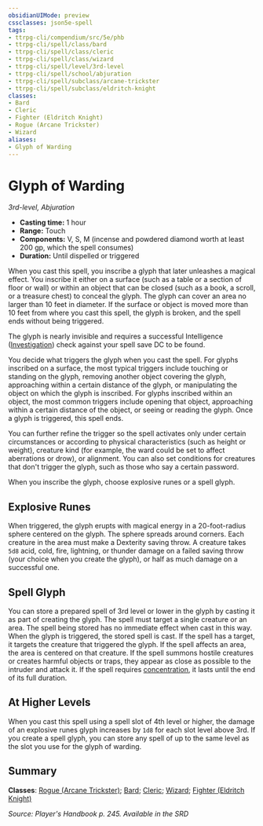 ```yaml
---
obsidianUIMode: preview
cssclasses: json5e-spell
tags:
- ttrpg-cli/compendium/src/5e/phb
- ttrpg-cli/spell/class/bard
- ttrpg-cli/spell/class/cleric
- ttrpg-cli/spell/class/wizard
- ttrpg-cli/spell/level/3rd-level
- ttrpg-cli/spell/school/abjuration
- ttrpg-cli/spell/subclass/arcane-trickster
- ttrpg-cli/spell/subclass/eldritch-knight
classes:
- Bard
- Cleric
- Fighter (Eldritch Knight)
- Rogue (Arcane Trickster)
- Wizard
aliases:
- Glyph of Warding
---
```

# Glyph of Warding
*3rd-level, Abjuration*  


- **Casting time:** 1 hour
- **Range:** Touch
- **Components:** V, S, M (incense and powdered diamond worth at least 200 gp, which the spell consumes)
- **Duration:** Until dispelled or triggered

When you cast this spell, you inscribe a glyph that later unleashes a magical effect. You inscribe it either on a surface (such as a table or a section of floor or wall) or within an object that can be closed (such as a book, a scroll, or a treasure chest) to conceal the glyph. The glyph can cover an area no larger than 10 feet in diameter. If the surface or object is moved more than 10 feet from where you cast this spell, the glyph is broken, and the spell ends without being triggered.

The glyph is nearly invisible and requires a successful Intelligence ([Investigation](/CLI/skills.md#Investigation)) check against your spell save DC to be found.

You decide what triggers the glyph when you cast the spell. For glyphs inscribed on a surface, the most typical triggers include touching or standing on the glyph, removing another object covering the glyph, approaching within a certain distance of the glyph, or manipulating the object on which the glyph is inscribed. For glyphs inscribed within an object, the most common triggers include opening that object, approaching within a certain distance of the object, or seeing or reading the glyph. Once a glyph is triggered, this spell ends.

You can further refine the trigger so the spell activates only under certain circumstances or according to physical characteristics (such as height or weight), creature kind (for example, the ward could be set to affect aberrations or drow), or alignment. You can also set conditions for creatures that don't trigger the glyph, such as those who say a certain password.

When you inscribe the glyph, choose explosive runes or a spell glyph.

## Explosive Runes

When triggered, the glyph erupts with magical energy in a 20-foot-radius sphere centered on the glyph. The sphere spreads around corners. Each creature in the area must make a Dexterity saving throw. A creature takes `5d8` acid, cold, fire, lightning, or thunder damage on a failed saving throw (your choice when you create the glyph), or half as much damage on a successful one.

## Spell Glyph

You can store a prepared spell of 3rd level or lower in the glyph by casting it as part of creating the glyph. The spell must target a single creature or an area. The spell being stored has no immediate effect when cast in this way. When the glyph is triggered, the stored spell is cast. If the spell has a target, it targets the creature that triggered the glyph. If the spell affects an area, the area is centered on that creature. If the spell summons hostile creatures or creates harmful objects or traps, they appear as close as possible to the intruder and attack it. If the spell requires [concentration](/CLI/conditions.md#Concentration), it lasts until the end of its full duration.

## At Higher Levels

When you cast this spell using a spell slot of 4th level or higher, the damage of an explosive runes glyph increases by `1d8` for each slot level above 3rd. If you create a spell glyph, you can store any spell of up to the same level as the slot you use for the glyph of warding.

## Summary

**Classes**: [Rogue (Arcane Trickster)](/CLI/lists/list-spells-classes-rogue-arcane-trickster.md); [Bard](/CLI/lists/list-spells-classes-bard.md); [Cleric](/CLI/lists/list-spells-classes-cleric.md); [Wizard](/CLI/lists/list-spells-classes-wizard.md); [Fighter (Eldritch Knight)](/CLI/lists/list-spells-classes-fighter-eldritch-knight.md)

*Source: Player's Handbook p. 245. Available in the <span title='Systems Reference Document (5.1)'>SRD</span>*